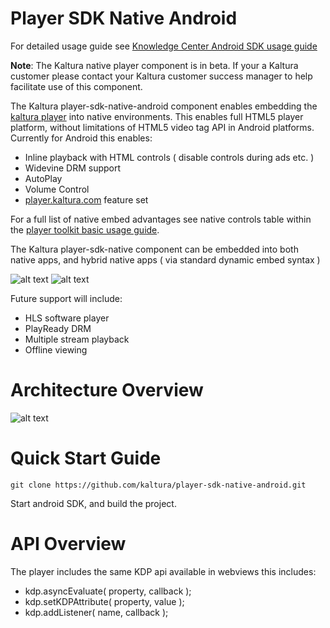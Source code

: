 Player SDK Native Android
=================
For detailed usage guide see [Knowledge Center Android SDK usage guide](http://knowledge.kaltura.com/kaltura-player-sdk-android)

**Note**: The Kaltura native player component is in beta. If your a Kaltura customer please contact your Kaltura customer success manager to help facilitate use of this component. 

The Kaltura player-sdk-native-android component enables embedding the [kaltura player](http://player.kaltura.com) into native environments. This enables full HTML5 player platform, without limitations of HTML5 video tag API in Android platforms. Currently for Android this enables: 
* Inline playback with HTML controls ( disable controls during ads etc. ) 
* Widevine DRM support
* AutoPlay
* Volume Control
* [player.kaltura.com](http://player.kaltura.com) feature set

For a full list of native embed advantages see native controls table within the [player toolkit basic usage guide](http://knowledge.kaltura.com/kaltura-player-v2-toolkit-theme-skin-guide). 

The Kaltura player-sdk-native component can be embedded into both native apps, and hybrid native apps ( via standard dynamic embed syntax ) 

![alt text](http://html5video.org/presentations/HTML5PartDeux.FOSDEM.2014/player-native.png "player in native")
![alt text](http://html5video.org/presentations/HTML5PartDeux.FOSDEM.2014/player-native2.png "player in webview")

Future support will include: 
* HLS software player
* PlayReady DRM
* Multiple stream playback
* Offline viewing

Architecture Overview
=====
![alt text](http://html5video.org/presentations/HTML5PartDeux.FOSDEM.2014/koverview.jpg "Architecture Overview")


Quick Start Guide
======

```
git clone https://github.com/kaltura/player-sdk-native-android.git
```

Start android SDK, and build the project.

API Overview
=====

The player includes the same KDP api available in webviews this includes: 
* kdp.asyncEvaluate( property, callback );
* kdp.setKDPAttribute( property, value );
* kdp.addListener( name, callback );
